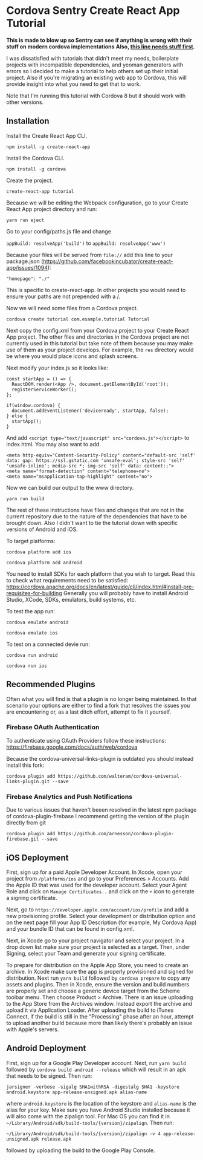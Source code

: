 # Cordova **Sentry** Create React App Tutorial

**This is made to blow up so Sentry can see if anything is wrong with their stuff on modern cordova implementations**
**Also, [this line needs stuff first](https://github.com/toddtarsi/cordova-create-react-app/blob/master/src/index.js#L9).**

I was dissatisfied with tutorials that didn't meet my needs, boilerplate projects with incompatible dependencies, and yeoman generators with errors so I decided to make a tutorial to help others set up their initial project. Also if you're migrating an existing web app to Cordova, this will provide insight into what you need to get that to work.

Note that I'm running this tutorial with Cordova 8 but it should work with other versions.

## Installation

Install the Create React App CLI.

`npm install -g create-react-app`

Install the Cordova CLI.

`npm install -g cordova`

Create the project.

`create-react-app tutorial`

Because we will be editing the Webpack configuration, go to your Create React App project directory and run:

`yarn run eject`

Go to your config/paths.js file and change

`appBuild: resolveApp('build')` to `appBuild: resolveApp('www')`

Because your files will be served from `file://` add this line to your package.json (https://github.com/facebookincubator/create-react-app/issues/1094):

`"homepage": "./"`

This is specific to create-react-app. In other projects you would need to ensure your paths are not prepended with a /.

Now we will need some files from a Cordova project.

`cordova create tutorial com.example.tutorial Tutorial`

Next copy the config.xml from your Cordova project to your Create React App project. The other files and directories in the Cordova project are not currently used in this tutorial but take note of them because you may make use of them as your project develops. For example, the `res` directory would be where you would place icons and splash screens.

Next modify your index.js so it looks like:
```
const startApp = () => {
  ReactDOM.render(<App />, document.getElementById('root'));
  registerServiceWorker();
};

if(window.cordova) {
  document.addEventListener('deviceready', startApp, false);
} else {
  startApp();
}
```

And add `<script type="text/javascript" src="cordova.js"></script>` to index.html. You may also want to add
```
<meta http-equiv="Content-Security-Policy" content="default-src 'self' data: gap: https://ssl.gstatic.com 'unsafe-eval'; style-src 'self' 'unsafe-inline'; media-src *; img-src 'self' data: content:;">
<meta name="format-detection" content="telephone=no">
<meta name="msapplication-tap-highlight" content="no">
```

Now we can build our output to the www directory.

`yarn run build`

The rest of these instructions have files and changes that are not in the current repository due to the nature of the dependencies that have to be brought down. Also I didn't want to tie the tutorial down with specific versions of Android and iOS.

To target platforms:

`cordova platform add ios`

`cordova platform add android`

You need to install SDKs for each platform that you wish to target. Read this to check what requirements need to be satisfied: https://cordova.apache.org/docs/en/latest/guide/cli/index.html#install-pre-requisites-for-building
Generally you will probably have to install Android Studio, XCode, SDKs, emulators, build systems, etc.

To test the app run:

`cordova emulate android`

`cordova emulate ios`

To test on a connected devie run:

`cordova run android`

`cordova run ios`

## Recommended Plugins

Often what you will find is that a plugin is no longer being maintained. In that scenario your options are either to find a fork that resolves the issues you are encountering or, as a last ditch effort, attempt to fix it yourself.

### Firebase OAuth Authentication

To authenticate using OAuth Providers follow these instructions: https://firebase.google.com/docs/auth/web/cordova

Because the cordova-universal-links-plugin is outdated you should instead install this fork:
```
cordova plugin add https://github.com/walteram/cordova-universal-links-plugin.git --save
```

### Firebase Analytics and Push Notifications

Due to various issues that haven't beeen resolved in the latest npm package of cordova-plugin-firebase I recommend getting the version of the plugin directly from git
```
cordova plugin add https://github.com/arnesson/cordova-plugin-firebase.git --save
```

## iOS Deployment

First, sign up for a paid Apple Developer Account. In Xcode, open your project from `/platforms/ios` and go to your Preferences > Accounts. Add the Apple ID that was used for the developer account. Select your Agent Role and click on `Manage Certificates..` and click on the `+` icon to generate a signing certificate. 

Next, go to `https://developer.apple.com/account/ios/profile` and add a new provisioning profile. Select your development or distribution option and on the next page fill your App ID Description (for example, My Cordova App) and your bundle ID that can be found in config.xml.

Next, in Xcode go to your project navigator and select your project. In a drop down list make sure your project is selected as a target. Then, under Signing, select your Team and generate your signing certificate.

To prepare for distribution on the Apple App Store, you need to create an archive. In Xcode make sure the app is properly provisioned and signed for distribution. Next run `yarn build` followed by `cordova prepare` to copy any assets and plugins. Then in Xcode, ensure the version and build numbers are properly set and choose a generic device target from the Scheme toolbar menu. Then choose Product > Archive. There is an issue uploading to the App Store from the Archives window. Instead export the archive and upload it via Application Loader. After uploading the build to iTunes Connect, if the build is still in the "Processing" phase after an hour, attempt to upload another build because more than likely there's probably an issue with Apple's servers.

## Android Deployment

First, sign up for a Google Play Developer account. Next, run `yarn build` followed by `cordova build android --release` which will result in an apk that needs to be signed. Then run: 
```
jarsigner -verbose -sigalg SHA1withRSA -digestalg SHA1 -keystore android.keystore app-release-unsigned.apk alias-name
```
where `android.keystore` is the location of the keystore and `alias-name` is the alias for your key. Make sure you have Android Studio installed because it will also come with the zipalign tool. For Mac OS you can find it in `~/Library/Android/sdk/build-tools/{version}/zipalign`. Then run:
```
~/Library/Android/sdk/build-tools/{version}/zipalign -v 4 app-release-unsigned.apk release.apk
```
followed by uploading the build to the Google Play Console.
